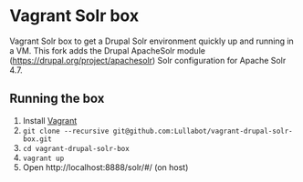 # Vagrant Solr box

Vagrant Solr box to get a Drupal Solr environment quickly up and running in a VM. This fork adds the Drupal ApacheSolr module (https://drupal.org/project/apachesolr) Solr configuration for Apache Solr 4.7.

## Running the box

1. Install [Vagrant](http://www.vagrantup.com/)
2. `git clone --recursive git@github.com:Lullabot/vagrant-drupal-solr-box.git`
3. `cd vagrant-drupal-solr-box`
4. `vagrant up`
5. Open http://localhost:8888/solr/#/ (on host)
